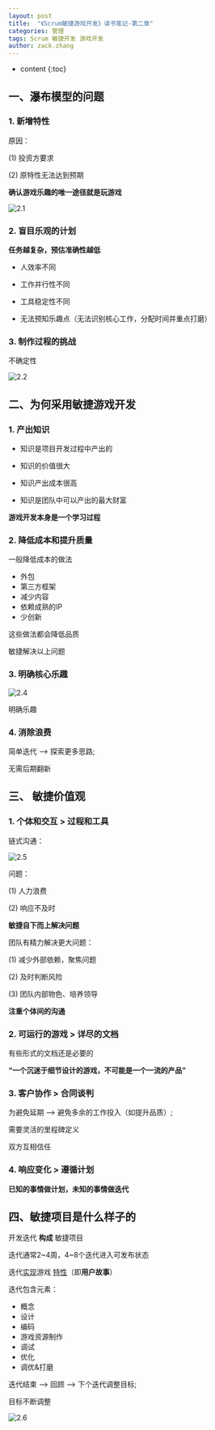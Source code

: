 ```yaml
---
layout: post
title:  "《Scrum敏捷游戏开发》读书笔记-第二章"
categories: 管理
tags: Scrum 敏捷开发 游戏开发
author: zack.zhang
---
```


* content
{:toc}

## 一、瀑布模型的问题
<!-- more -->

### 1. 新增特性

原因：

(1) 投资方要求

(2) 原特性无法达到预期

**确认游戏乐趣的唯一途径就是玩游戏**

![2.1](https://zd304.github.io/assets/img/scrum-2.1.png)<br/>

### 2. 盲目乐观的计划

**任务越复杂，预估准确性越低**

* 人效率不同

* 工作并行性不同

* 工具稳定性不同

* 无法预知乐趣点（无法识别核心工作，分配时间并重点打磨）

### 3. 制作过程的挑战

不确定性

![2.2](https://zd304.github.io/assets/img/scrum-2.2.png)<br/>

## 二、为何采用敏捷游戏开发

### 1. 产出知识

* 知识是项目开发过程中产出的

* 知识的价值很大

* 知识产出成本很高

* 知识是团队中可以产出的最大财富

**游戏开发本身是一个学习过程**

### 2. 降低成本和提升质量

一般降低成本的做法

* 外包
* 第三方框架
* 减少内容
* 依赖成熟的IP
* 少创新

这些做法都会降低品质

敏捷解决以上问题

### 3. 明确核心乐趣

![2.4](https://zd304.github.io/assets/img/scrum-2.4.png)<br/>

明确乐趣

### 4. 消除浪费

简单迭代 --> 探索更多思路;

无需后期翻新

## 三、 敏捷价值观

### 1. 个体和交互 > 过程和工具

链式沟通：

![2.5](https://zd304.github.io/assets/img/scrum-2.5.png)<br/>

问题：

(1) 人力浪费

(2) 响应不及时

**敏捷自下而上解决问题**

团队有精力解决更大问题：

(1) 减少外部依赖，聚焦问题

(2) 及时判断风险

(3) 团队内部物色、培养领导

**注重个体间的沟通**

### 2. 可运行的游戏 > 详尽的文档

有些形式的文档还是必要的

**“一个沉迷于细节设计的游戏，不可能是一个一流的产品”**

### 3. 客户协作 > 合同谈判

为避免延期 --> 避免多余的工作投入（如提升品质）;

需要灵活的里程碑定义

双方互相信任

### 4. 响应变化 > 遵循计划

**已知的事情做计划，未知的事情做迭代**

## 四、敏捷项目是什么样子的

开发迭代  **构成**  敏捷项目

迭代通常2~4周，4~8个迭代进入可发布状态

迭代<u>实现</u>游戏 <u>特性</u>（即**用户故事**）

迭代包含元素：

* 概念
* 设计
* 编码
* 游戏资源制作
* 调试
* 优化
* 调优&打磨

迭代结束 --> 回顾 --> 下个迭代调整目标;

目标不断调整

![2.6](https://zd304.github.io/assets/img/scrum-2.6.png)<br/>